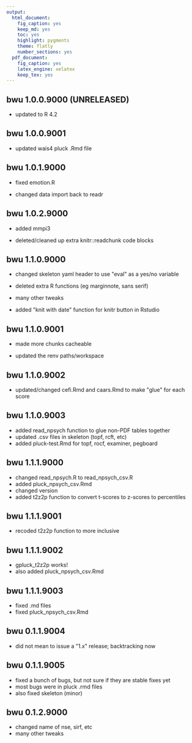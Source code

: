 ```yaml
---
output:
  html_document:
    fig_caption: yes
    keep_md: yes
    toc: yes
    highlight: pygments
    theme: flatly
    number_sections: yes
  pdf_document:
    fig_caption: yes
    latex_engine: xelatex
    keep_tex: yes
---
```


## bwu 1.0.0.9000 (UNRELEASED)

-   updated to R 4.2

## bwu 1.0.0.9001

-   updated wais4 pluck .Rmd file

## bwu 1.0.1.9000

-   fixed emotion.R

-   changed data import back to readr

## bwu 1.0.2.9000

-   added mmpi3

-   deleted/cleaned up extra knitr::readchunk code blocks

## bwu 1.1.0.9000

-   changed skeleton yaml header to use "eval" as a yes/no variable

-   deleted extra R functions (eg marginnote, sans serif)

-   many other tweaks

-   added "knit with date" function for knitr button in Rstudio

## bwu 1.1.0.9001

-   made more chunks cacheable

-   updated the renv paths/workspace

## bwu 1.1.0.9002

-   updated/changed cefi.Rmd and caars.Rmd to make "glue" for each score

## bwu 1.1.0.9003

-   added read_npsych function to glue non-PDF tables together
-   updated .csv files in skeleton (topf, rcft, etc)
-   added pluck-test.Rmd for topf, rocf, examiner, pegboard

## bwu 1.1.1.9000

-   changed read_npsych.R to read_npsych_csv.R
-   added pluck_npsych_csv.Rmd
-   changed version
-   added t2z2p function to convert t-scores to z-scores to percentiles

## bwu 1.1.1.9001

-   recoded t2z2p function to more inclusive

## bwu 1.1.1.9002

-   gpluck_t2z2p works!
-   also added pluck_npsych_csv.Rmd

## bwu 1.1.1.9003

-   fixed .md files
-   fixed pluck_npsych_csv.Rmd

## bwu 0.1.1.9004

-   did not mean to issue a "1.x" release; backtracking now

## bwu 0.1.1.9005

-   fixed a bunch of bugs, but not sure if they are stable fixes yet
-   most bugs were in pluck .rmd files
-   also fixed skeleton (minor)

## bwu 0.1.2.9000

-   changed name of nse, sirf, etc
-   many other tweaks
